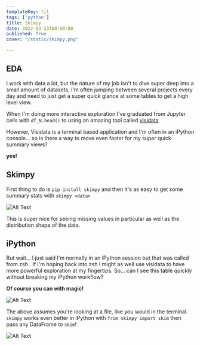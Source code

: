 ```yaml
---
templateKey: til
tags: ['python']
title: Skimpy
date: 2022-03-23T00:00:00
published: True
cover: "/static/skimpy.png"

---
```


## EDA

I work with data a lot, but the nature of my job isn't to dive super deep into a small amount of datasets,
I'm often jumping between several projects every day and need to just get a super quick glance at some tables to get a high level view.

When I'm doing more interactive exploration I've graduated from Jupyter cells with `df_N.head()` to using an amazing tool called [visidata](https://www.visidata.org/)

However, Visidata is a terminal based application and I'm often in an iPython console... so is there a way to move even faster for my super quick summary views?

__yes!__ 

## Skimpy

First thing to do is `pip install skimpy` and then it's as easy to get some summary stats with `skimpy <data>`

![Alt Text](/images/skimpy-zsh.png "skimpy-zsh")

This is super nice for seeing missing values in particular as well as the distribution shape of the data.

## iPython

But wait... I just said I'm normally in an iPython session but that was called from zsh.. If I'm hoping back into zsh I might as well use visidata to have more powerful exploration at my fingertips.
So... can I see this table quickly without breaking my iPython workflow?

__Of course you can with magic!__


![Alt Text](/images/skimpy-ipython.png "skimpy-ipython")


The above assumes you're looking at a file, like you would in the terminal. 
`skimpy` works even better in iPython with `from skimpy import skim` then pass any DataFrame to `skim`!

![Alt Text](/images/skimpy-ipython2.png "skimpy-ipython2")

